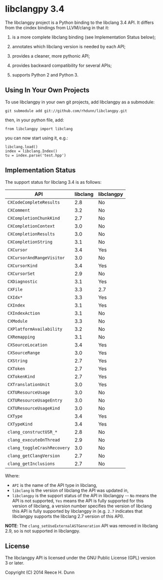 # libclangpy 3.4

The libclangpy project is a Python binding to the libclang 3.4 API. It differs
from the cindex bindings from LLVM/clang in that it:

1.  is a more complete libclang binding (see Implementation Status below);

2.  annotates which libclang version is needed by each API;

3.  provides a cleaner, more pythonic API;

4.  provides backward compatibility for several APIs;

5.  supports Python 2 and Python 3.

## Using In Your Own Projects

To use libclangpy in your own git projects, add libclangpy as a submodule:

	git submodule add git://github.com/rhdunn/libclangpy.git

then, in your python file, add:

	from libclangpy import libclang

you can now start using it, e.g.:

	libclang.load()
	index = libclang.Index()
	tu = index.parse('test.hpp')

## Implementation Status

The support status for libclang 3.4 is as follows:

| API                     | libclang | libclangpy |
|-------------------------|----------|------------|
| `CXCodeCompleteResults` | 2.8      | No         |
| `CXComment`             | 3.2      | No         |
| `CXCompletionChunkKind` | 2.7      | No         |
| `CXCompletionContext`   | 3.0      | No         |
| `CXCompletionResults`   | 3.0      | No         |
| `CXCompletionString`    | 3.1      | No         |
| `CXCursor`              | 3.4      | Yes        |
| `CXCursorAndRangeVisitor`| 3.0     | No         |
| `CXCursorKind`          | 3.4      | Yes        |
| `CXCursorSet`           | 2.9      | No         |
| `CXDiagnostic`          | 3.1      | Yes        |
| `CXFile`                | 3.3      | 2.7        |
| `CXIdx*`                | 3.3      | Yes        |
| `CXIndex`               | 3.1      | Yes        |
| `CXIndexAction`         | 3.1      | No         |
| `CXModule`              | 3.3      | No         |
| `CXPlatformAvailability`| 3.2      | No         |
| `CXRemapping`           | 3.1      | No         |
| `CXSourceLocation`      | 3.4      | Yes        |
| `CXSourceRange`         | 3.0      | Yes        |
| `CXString`              | 2.7      | Yes        |
| `CXToken`               | 2.7      | Yes        |
| `CXTokenKind`           | 2.7      | Yes        |
| `CXTranslationUnit`     | 3.0      | Yes        |
| `CXTUResourceUsage`     | 3.0      | No         |
| `CXTUResourceUsageEntry`| 3.0      | No         |
| `CXTUResourceUsageKind` | 3.0      | No         |
| `CXType`                | 3.4      | Yes        |
| `CXTypeKind`            | 3.4      | Yes        |
| `clang_constructUSR_*`  | 2.8      | No         |
| `clang_executeOnThread` | 2.9      | No         |
| `clang_toggleCrashRecovery` | 3.0  | No         |
| `clang_getClangVersion` | 2.7      | No         |
| `clang_getInclusions`   | 2.7      | No         |

Where:
*  `API` is the name of the API type in libclang,
*  `libclang` is the version of libclang the API was updated in,
*  `libclangpy` is the support status of the API in libclangpy -- `No` means
   the API is not supported, `Yes` means the API is fully supported for this
   version of libclang, a version number specifies the version of libclang
   this API is fully supported by libclangpy in (e.g. `2.7` indicates that
   libclangpy supports the libclang 2.7 version of this API).

__NOTE__: The `clang_setUseExternalASTGeneration` API was removed in libclang
2.9, so is not supported in libclangpy.

## License

The libclangpy API is licensed under the GNU Public License (GPL) version 3 or
later.

Copyright (C) 2014 Reece H. Dunn
